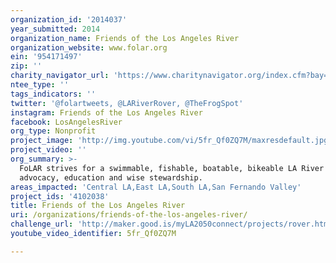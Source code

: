 ```yaml
---
organization_id: '2014037'
year_submitted: 2014
organization_name: Friends of the Los Angeles River
organization_website: www.folar.org
ein: '954171497'
zip: ''
charity_navigator_url: 'https://www.charitynavigator.org/index.cfm?bay=search.profile&ein=954171497'
ntee_type: ''
tags_indicators: ''
twitter: '@folartweets, @LARiverRover, @TheFrogSpot'
instagram: Friends of the Los Angeles River
facebook: LosAngelesRiver
org_type: Nonprofit
project_image: 'http://img.youtube.com/vi/5fr_Qf0ZQ7M/maxresdefault.jpg'
project_video: ''
org_summary: >-
  FoLAR strives for a swimmable, fishable, boatable, bikeable LA River through
  advocacy, education and wise stewardship.
areas_impacted: 'Central LA,East LA,South LA,San Fernando Valley'
project_ids: '4102038'
title: Friends of the Los Angeles River
uri: /organizations/friends-of-the-los-angeles-river/
challenge_url: 'http://maker.good.is/myLA2050connect/projects/rover.html'
youtube_video_identifier: 5fr_Qf0ZQ7M

---
```

